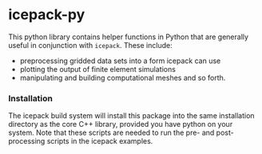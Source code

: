 
# icepack-py

This python library contains helper functions in Python that are generally useful in conjunction with `icepack`.
These include:
* preprocessing gridded data sets into a form icepack can use
* plotting the output of finite element simulations
* manipulating and building computational meshes
and so forth.


### Installation

The icepack build system will install this package into the same installation directory as the core C++ library, provided you have python on your system.
Note that these scripts are needed to run the pre- and post-processing scripts in the icepack examples.